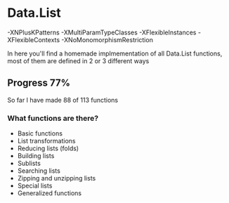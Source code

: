 # Data.List

-XNPlusKPatterns -XMultiParamTypeClasses -XFlexibleInstances -XFlexibleContexts -XNoMonomorphismRestriction

In here you'll find a homemade implmementation of all Data.List functions, most of them are defined in 2 or 3 different ways 

## Progress 77%
So far I have made 88 of 113 functions 

### What functions are there?
   * Basic functions
   * List transformations
   * Reducing lists (folds)
   * Building lists
   * Sublists
   * Searching lists
   * Zipping and unzipping lists
   * Special lists
   * Generalized functions
